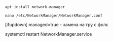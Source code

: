 ```
apt install network-manager
```
```
nano /etc/NetworkManager/NetworkManager.conf
```

[ifupdown]
managed=true - замена на тру с фолс

systemctl restart NetworkManager.service
